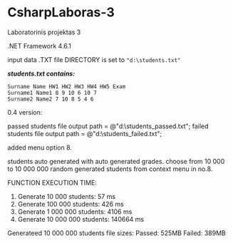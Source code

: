 # CsharpLaboras-3
Laboratorinis projektas 3

.NET Framework 4.6.1

input data .TXT file DIRECTORY is set to ```"d:\students.txt"```

***students.txt contains:***
```
Surname Name HW1 HW2 HW3 HW4 HW5 Exam
Surname1 Name1 8 9 10 6 10 7
Surname2 Name2 7 10 8 5 4 6
```

0.4 version:


passed students file output path = @"d:\students_passed.txt";
failed students file output path = @"d:\students_failed.txt";

added menu option 8.

students auto generated with auto generated grades.
choose from 10 000 to 10 000 000 random generated students from context menu in no.8.


FUNCTION EXECUTION TIME:
1. Generate     10 000 students:     57 ms
2. Generate    100 000 students:    426 ms
3. Generate  1 000 000 students:   4106 ms
4. Generate 10 000 000 students: 140664 ms

Generateed 10 000 000 students file sizes:
Passed: 525MB
Failed: 389MB

